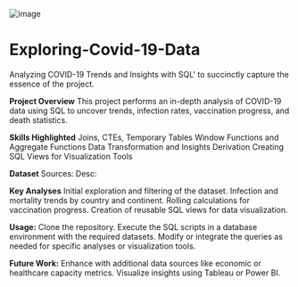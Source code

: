 ![image](https://github.com/user-attachments/assets/fb89fed3-ee8a-426c-96fb-4bf01255da40)


# Exploring-Covid-19-Data
Analyzing COVID-19 Trends and Insights with SQL' to succinctly capture the essence of the project.

**Project Overview**
This project performs an in-depth analysis of COVID-19 data using SQL to uncover trends, infection rates, vaccination progress, and death statistics.

**Skills Highlighted**
Joins, CTEs, Temporary Tables
Window Functions and Aggregate Functions
Data Transformation and Insights Derivation
Creating SQL Views for Visualization Tools

**Dataset**
Sources:
Desc:

**Key Analyses**
Initial exploration and filtering of the dataset.
Infection and mortality trends by country and continent.
Rolling calculations for vaccination progress.
Creation of reusable SQL views for data visualization.

**Usage:**
Clone the repository.
Execute the SQL scripts in a database environment with the required datasets.
Modify or integrate the queries as needed for specific analyses or visualization tools.

**Future Work:**
Enhance with additional data sources like economic or healthcare capacity metrics.
Visualize insights using Tableau or Power BI.
